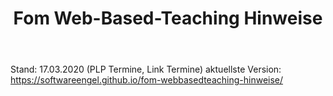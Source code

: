 ﻿---
layout: post
title: Fom Web-Based-Teaching Hinweise 

--- 

Stand: 17.03.2020 (PLP Termine, Link Termine)
aktuellste Version: <https://softwareengel.github.io/fom-webbasedteaching-hinweise/>
